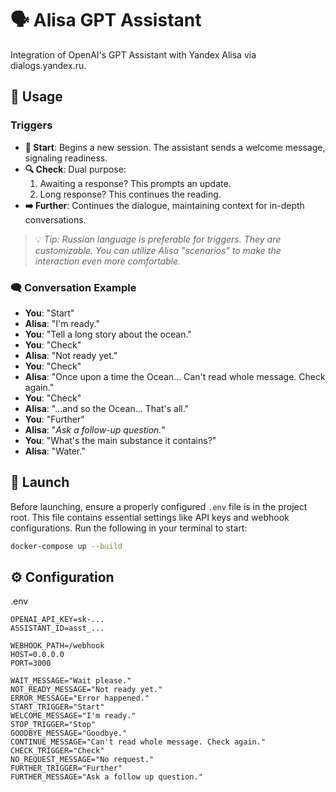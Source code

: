 # 🗣️ Alisa GPT Assistant

Integration of OpenAI's GPT Assistant with Yandex Alisa via dialogs.yandex.ru.

## 📖 Usage

### Triggers

- **🌟 Start**: Begins a new session. The assistant sends a welcome message, signaling readiness.
- **🔍 Check**: Dual purpose:
   1. Awaiting a response? This prompts an update.
   2. Long response? This continues the reading.
- **➡️ Further**: Continues the dialogue, maintaining context for in-depth conversations.

> 💡 _Tip: Russian language is preferable for triggers. They are customizable. You can utilize Alisa "scenarios" to make the interaction even more comfortable._

### 🗨️ Conversation Example

- **You**: "Start"
- **Alisa**: "I'm ready."
- **You**: "Tell a long story about the ocean."
- **You**: "Check"
- **Alisa**: "Not ready yet."
- **You**: "Check"
- **Alisa**: "Once upon a time the Ocean... Can't read whole message. Check again."
- **You**: "Check"
- **Alisa**: "...and so the Ocean... That's all."
- **You**: "Further"
- **Alisa**: "*Ask a follow-up question.*"
- **You**: "What's the main substance it contains?"
- **Alisa**: "Water."

## 🚀 Launch

Before launching, ensure a properly configured `.env` file is in the project root. This file contains essential settings like API keys and webhook configurations. Run the following in your terminal to start:

```bash
docker-compose up --build
```

## ⚙️ Configuration

.env
```
OPENAI_API_KEY=sk-...
ASSISTANT_ID=asst_...

WEBHOOK_PATH=/webhook
HOST=0.0.0.0
PORT=3000

WAIT_MESSAGE="Wait please."
NOT_READY_MESSAGE="Not ready yet."
ERROR_MESSAGE="Error happened."
START_TRIGGER="Start"
WELCOME_MESSAGE="I'm ready."
STOP_TRIGGER="Stop"
GOODBYE_MESSAGE="Goodbye."
CONTINUE_MESSAGE="Can't read whole message. Check again."
CHECK_TRIGGER="Check"
NO_REQUEST_MESSAGE="No request."
FURTHER_TRIGGER="Further"
FURTHER_MESSAGE="Ask a follow up question."
```
